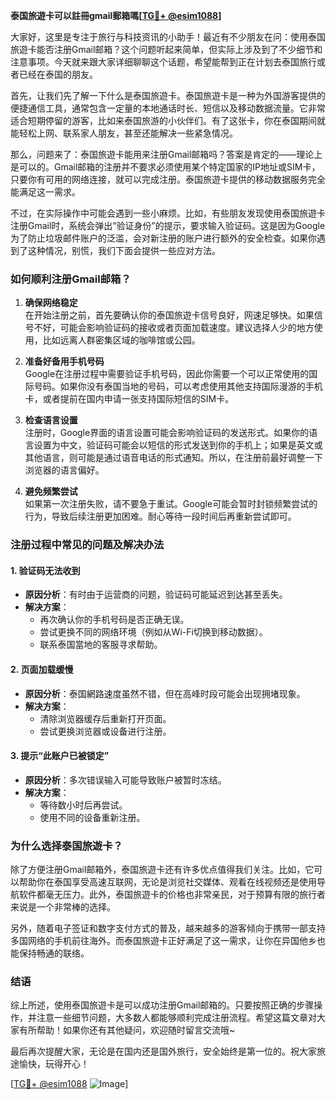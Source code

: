 **泰国旅遊卡可以註冊gmail郵箱嗎[[TG💪+ @esim1088](https://t.me/s/esim1088)]**

大家好，这里是专注于旅行与科技资讯的小助手！最近有不少朋友在问：使用泰国旅遊卡能否注册Gmail邮箱？这个问题听起来简单，但实际上涉及到了不少细节和注意事项。今天就来跟大家详细聊聊这个话题，希望能帮到正在计划去泰国旅行或者已经在泰国的朋友。

首先，让我们先了解一下什么是泰国旅遊卡。泰国旅遊卡是一种为外国游客提供的便捷通信工具，通常包含一定量的本地通话时长、短信以及移动数据流量。它非常适合短期停留的游客，比如来泰国旅游的小伙伴们。有了这张卡，你在泰国期间就能轻松上网、联系家人朋友，甚至还能解决一些紧急情况。

那么，问题来了：泰国旅遊卡能用来注册Gmail邮箱吗？答案是肯定的——理论上是可以的。Gmail邮箱的注册并不要求必须使用某个特定国家的IP地址或SIM卡，只要你有可用的网络连接，就可以完成注册。泰国旅遊卡提供的移动数据服务完全能满足这一需求。

不过，在实际操作中可能会遇到一些小麻烦。比如，有些朋友发现使用泰国旅遊卡注册Gmail时，系统会弹出“验证身份”的提示，要求输入验证码。这是因为Google为了防止垃圾邮件账户的泛滥，会对新注册的账户进行额外的安全检查。如果你遇到了这种情况，别慌，我们下面会提供一些应对方法。

### **如何顺利注册Gmail邮箱？**

1. **确保网络稳定**  
   在开始注册之前，首先要确认你的泰国旅遊卡信号良好，网速足够快。如果信号不好，可能会影响验证码的接收或者页面加载速度。建议选择人少的地方使用，比如远离人群密集区域的咖啡馆或公园。

2. **准备好备用手机号码**  
   Google在注册过程中需要验证手机号码，因此你需要一个可以正常使用的国际号码。如果你没有泰国当地的号码，可以考虑使用其他支持国际漫游的手机卡，或者提前在国内申请一张支持国际短信的SIM卡。

3. **检查语言设置**  
   注册时，Google界面的语言设置可能会影响验证码的发送形式。如果你的语言设置为中文，验证码可能会以短信的形式发送到你的手机上；如果是英文或其他语言，则可能是通过语音电话的形式通知。所以，在注册前最好调整一下浏览器的语言偏好。

4. **避免频繁尝试**  
   如果第一次注册失败，请不要急于重试。Google可能会暂时封锁频繁尝试的行为，导致后续注册更加困难。耐心等待一段时间后再重新尝试即可。

### **注册过程中常见的问题及解决办法**

#### **1. 验证码无法收到**
   - **原因分析**：有时由于运营商的问题，验证码可能延迟到达甚至丢失。
   - **解决方案**：
     - 再次确认你的手机号码是否正确无误。
     - 尝试更换不同的网络环境（例如从Wi-Fi切换到移动数据）。
     - 联系泰国當地的客服寻求帮助。

#### **2. 页面加载缓慢**
   - **原因分析**：泰国網路速度虽然不错，但在高峰时段可能会出现拥堵现象。
   - **解决方案**：
     - 清除浏览器缓存后重新打开页面。
     - 尝试更换浏览器或设备进行注册。

#### **3. 提示“此账户已被锁定”**
   - **原因分析**：多次错误输入可能导致账户被暂时冻结。
   - **解决方案**：
     - 等待数小时后再尝试。
     - 使用不同的设备重新注册。

### **为什么选择泰国旅遊卡？**

除了方便注册Gmail邮箱外，泰国旅遊卡还有许多优点值得我们关注。比如，它可以帮助你在泰国享受高速互联网，无论是浏览社交媒体、观看在线视频还是使用导航软件都毫无压力。此外，泰国旅遊卡的价格也非常亲民，对于预算有限的旅行者来说是一个非常棒的选择。

另外，随着电子签证和数字支付方式的普及，越来越多的游客倾向于携带一部支持多国网络的手机前往海外。而泰国旅遊卡正好满足了这一需求，让你在异国他乡也能保持畅通的联络。

### **结语**

综上所述，使用泰国旅遊卡是可以成功注册Gmail邮箱的。只要按照正确的步骤操作，并注意一些细节问题，大多数人都能够顺利完成注册流程。希望这篇文章对大家有所帮助！如果你还有其他疑问，欢迎随时留言交流哦~

最后再次提醒大家，无论是在国内还是国外旅行，安全始终是第一位的。祝大家旅途愉快，玩得开心！

[[TG💪+ @esim1088](https://t.me/s/esim1088) ![Image](https://i.postimg.cc/4NQfJmqS/Snipaste-2025-05-13-00-14-12.png)]